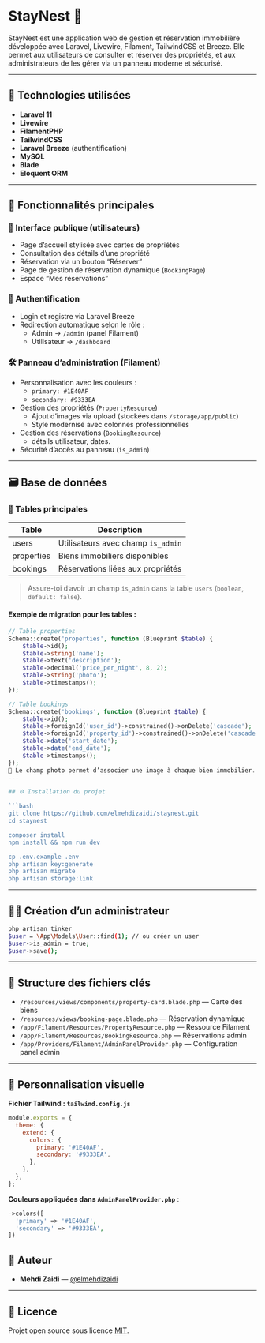 # StayNest 🏡

StayNest est une application web de gestion et réservation immobilière développée avec Laravel, Livewire, Filament, TailwindCSS et Breeze. Elle permet aux utilisateurs de consulter et réserver des propriétés, et aux administrateurs de les gérer via un panneau moderne et sécurisé.

---

## 🔧 Technologies utilisées

- **Laravel 11**
- **Livewire**
- **FilamentPHP**
- **TailwindCSS**
- **Laravel Breeze** (authentification)
- **MySQL**
- **Blade**
- **Eloquent ORM**

---

## 🎯 Fonctionnalités principales

### 🎉 Interface publique (utilisateurs)
- Page d’accueil stylisée avec cartes de propriétés
- Consultation des détails d’une propriété
- Réservation via un bouton “Réserver”
- Page de gestion de réservation dynamique (`BookingPage`)
- Espace “Mes réservations”

### 🔐 Authentification
- Login et registre via Laravel Breeze
- Redirection automatique selon le rôle :
  - Admin → `/admin` (panel Filament)
  - Utilisateur → `/dashboard`

### 🛠️ Panneau d’administration (Filament)
- Personnalisation avec les couleurs :
  - `primary: #1E40AF`
  - `secondary: #9333EA`
- Gestion des propriétés (`PropertyResource`)
  - Ajout d’images via upload (stockées dans `/storage/app/public`)
  - Style modernisé avec colonnes professionnelles
- Gestion des réservations (`BookingResource`)
  -  détails utilisateur, dates.
- Sécurité d’accès au panneau (`is_admin`)

---

## 🗃️ Base de données

### 📁 Tables principales

| Table        | Description                         |
|--------------|-------------------------------------|
| users        | Utilisateurs avec champ `is_admin` |
| properties   | Biens immobiliers disponibles       |
| bookings     | Réservations liées aux propriétés   |

> Assure-toi d’avoir un champ `is_admin` dans la table `users` (`boolean`, `default: false`).
#### Exemple de migration pour les tables :

```php
// Table properties
Schema::create('properties', function (Blueprint $table) {
    $table->id();
    $table->string('name');
    $table->text('description');
    $table->decimal('price_per_night', 8, 2);
    $table->string('photo'); 
    $table->timestamps();
});

// Table bookings
Schema::create('bookings', function (Blueprint $table) {
    $table->id();
    $table->foreignId('user_id')->constrained()->onDelete('cascade');
    $table->foreignId('property_id')->constrained()->onDelete('cascade');
    $table->date('start_date');
    $table->date('end_date');
    $table->timestamps();
});
📸 Le champ photo permet d’associer une image à chaque bien immobilier.
---

## ⚙️ Installation du projet

```bash
git clone https://github.com/elmehdizaidi/staynest.git
cd staynest

composer install
npm install && npm run dev

cp .env.example .env
php artisan key:generate
php artisan migrate
php artisan storage:link
```

---

## 👨‍💻 Création d’un administrateur

```bash
php artisan tinker
$user = \App\Models\User::find(1); // ou créer un user
$user->is_admin = true;
$user->save();
```

---

## 📁 Structure des fichiers clés

- `/resources/views/components/property-card.blade.php` — Carte des biens
- `/resources/views/booking-page.blade.php` — Réservation dynamique
- `/app/Filament/Resources/PropertyResource.php` — Ressource Filament
- `/app/Filament/Resources/BookingResource.php` — Réservations admin
- `/app/Providers/Filament/AdminPanelProvider.php` — Configuration panel admin

---

## 🌈 Personnalisation visuelle

**Fichier Tailwind : `tailwind.config.js`**

```js
module.exports = {
  theme: {
    extend: {
      colors: {
        primary: '#1E40AF',
        secondary: '#9333EA',
      },
    },
  },
};
```

**Couleurs appliquées dans `AdminPanelProvider.php`** :

```php
->colors([
  'primary' => '#1E40AF',
  'secondary' => '#9333EA',
])
```



## 👤 Auteur

- **Mehdi Zaidi** — [@elmehdizaidi](https://github.com/elmehdizaidi)

---

## 📜 Licence

Projet open source sous licence [MIT](LICENSE).
